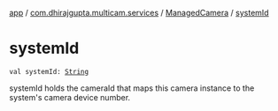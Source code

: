 [app](../../index.md) / [com.dhirajgupta.multicam.services](../index.md) / [ManagedCamera](index.md) / [systemId](./system-id.md)

# systemId

`val systemId: `[`String`](https://kotlinlang.org/api/latest/jvm/stdlib/kotlin/-string/index.html)

systemId holds the cameraId that maps this camera instance to the system's camera device number.

